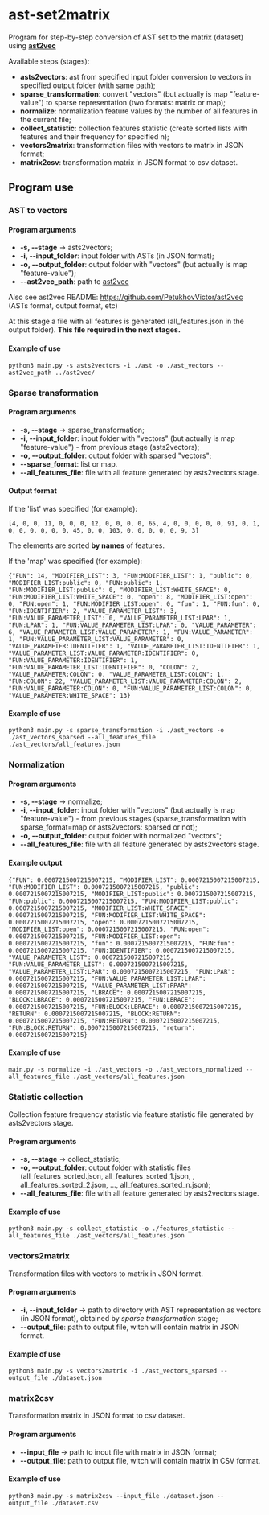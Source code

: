 # ast-set2matrix

Program for step-by-step conversion of AST set to the matrix (dataset) using [**ast2vec**](https://github.com/PetukhovVictor/ast2vec)

Available steps (stages):
- **asts2vectors**: ast from specified input folder conversion to vectors in specified output folder (with same path);
- **sparse_transformation**: convert "vectors" (but actually is map "feature-value") to sparse representation (two formats: matrix or map);
- **normalize**: normalization feature values by the number of all features in the current file;
- **collect_statistic**: collection features statistic (create sorted lists with features and their frequency for specified n);
- **vectors2matrix**: transformation files with vectors to matrix in JSON format;
- **matrix2csv**: transformation matrix in JSON format to csv dataset.

## Program use
### AST to vectors
#### Program arguments

* **-s, --stage** -> asts2vectors;
* **-i, --input_folder**: input folder with ASTs (in JSON format);
* **-o, --output_folder**: output folder with "vectors" (but actually is map "feature-value");
* **--ast2vec_path**: path to [ast2vec](https://github.com/PetukhovVictor/ast2vec)

Also see ast2vec README: https://github.com/PetukhovVictor/ast2vec (ASTs format, output format, etc)

At this stage a file with all features is generated (all_features.json in the output folder). **This file required in the next stages.**

#### Example of use
```
python3 main.py -s asts2vectors -i ./ast -o ./ast_vectors --ast2vec_path ../ast2vec/
```

### Sparse transformation
#### Program arguments

* **-s, --stage** -> sparse_transformation;
* **-i, --input_folder**: input folder with "vectors" (but actually is map "feature-value") - from previous stage (asts2vectors);
* **-o, --output_folder**: output folder with sparsed "vectors";
* **--sparse_format**: list or map.
* **--all_features_file**: file with all feature generated by asts2vectors stage.

#### Output format

If the 'list' was specified (for example):
```
[4, 0, 0, 11, 0, 0, 0, 12, 0, 0, 0, 0, 65, 4, 0, 0, 0, 0, 0, 91, 0, 1, 0, 0, 0, 0, 0, 0, 45, 0, 0, 103, 0, 0, 0, 0, 0, 9, 3]
```
The elements are sorted **by names** of features.

If the 'map' was specified (for example):
```
{"FUN": 14, "MODIFIER_LIST": 3, "FUN:MODIFIER_LIST": 1, "public": 0, "MODIFIER_LIST:public": 0, "FUN:public": 1, "FUN:MODIFIER_LIST:public": 0, "MODIFIER_LIST:WHITE_SPACE": 0, "FUN:MODIFIER_LIST:WHITE_SPACE": 0, "open": 8, "MODIFIER_LIST:open": 0, "FUN:open": 1, "FUN:MODIFIER_LIST:open": 0, "fun": 1, "FUN:fun": 0, "FUN:IDENTIFIER": 2, "VALUE_PARAMETER_LIST": 3, "FUN:VALUE_PARAMETER_LIST": 0, "VALUE_PARAMETER_LIST:LPAR": 1, "FUN:LPAR": 1, "FUN:VALUE_PARAMETER_LIST:LPAR": 0, "VALUE_PARAMETER": 6, "VALUE_PARAMETER_LIST:VALUE_PARAMETER": 1, "FUN:VALUE_PARAMETER": 1, "FUN:VALUE_PARAMETER_LIST:VALUE_PARAMETER": 0, "VALUE_PARAMETER:IDENTIFIER": 1, "VALUE_PARAMETER_LIST:IDENTIFIER": 1, "VALUE_PARAMETER_LIST:VALUE_PARAMETER:IDENTIFIER": 0, "FUN:VALUE_PARAMETER:IDENTIFIER": 1, "FUN:VALUE_PARAMETER_LIST:IDENTIFIER": 0, "COLON": 2, "VALUE_PARAMETER:COLON": 0, "VALUE_PARAMETER_LIST:COLON": 1, "FUN:COLON": 22, "VALUE_PARAMETER_LIST:VALUE_PARAMETER:COLON": 2, "FUN:VALUE_PARAMETER:COLON": 0, "FUN:VALUE_PARAMETER_LIST:COLON": 0, "VALUE_PARAMETER:WHITE_SPACE": 13}
```

#### Example of use
```
python3 main.py -s sparse_transformation -i ./ast_vectors -o ./ast_vectors_sparsed --all_features_file ./ast_vectors/all_features.json
```

### Normalization
#### Program arguments

* **-s, --stage** -> normalize;
* **-i, --input_folder**: input folder with "vectors" (but actually is map "feature-value") - from previous stages (sparse_transformation with sparse_format=map or asts2vectors: sparsed or not);
* **-o, --output_folder**: output folder with normalized "vectors";
* **--all_features_file**: file with all feature generated by asts2vectors stage.

#### Example output

```
{"FUN": 0.0007215007215007215, "MODIFIER_LIST": 0.0007215007215007215, "FUN:MODIFIER_LIST": 0.0007215007215007215, "public": 0.0007215007215007215, "MODIFIER_LIST:public": 0.0007215007215007215, "FUN:public": 0.0007215007215007215, "FUN:MODIFIER_LIST:public": 0.0007215007215007215, "MODIFIER_LIST:WHITE_SPACE": 0.0007215007215007215, "FUN:MODIFIER_LIST:WHITE_SPACE": 0.0007215007215007215, "open": 0.0007215007215007215, "MODIFIER_LIST:open": 0.0007215007215007215, "FUN:open": 0.0007215007215007215, "FUN:MODIFIER_LIST:open": 0.0007215007215007215, "fun": 0.0007215007215007215, "FUN:fun": 0.0007215007215007215, "FUN:IDENTIFIER": 0.0007215007215007215, "VALUE_PARAMETER_LIST": 0.0007215007215007215, "FUN:VALUE_PARAMETER_LIST": 0.0007215007215007215, "VALUE_PARAMETER_LIST:LPAR": 0.0007215007215007215, "FUN:LPAR": 0.0007215007215007215, "FUN:VALUE_PARAMETER_LIST:LPAR": 0.0007215007215007215, "VALUE_PARAMETER_LIST:RPAR": 0.0007215007215007215, "LBRACE": 0.0007215007215007215, "BLOCK:LBRACE": 0.0007215007215007215, "FUN:LBRACE": 0.0007215007215007215, "FUN:BLOCK:LBRACE": 0.0007215007215007215, "RETURN": 0.0007215007215007215, "BLOCK:RETURN": 0.0007215007215007215, "FUN:RETURN": 0.0007215007215007215, "FUN:BLOCK:RETURN": 0.0007215007215007215, "return": 0.0007215007215007215}
```

#### Example of use
```
main.py -s normalize -i ./ast_vectors -o ./ast_vectors_normalized --all_features_file ./ast_vectors/all_features.json
```

### Statistic collection

Collection feature frequency statistic via feature statistic file generated by asts2vectors stage.

#### Program arguments

* **-s, --stage** -> collect_statistic;
* **-o, --output_folder**: output folder with statistic files (all_features_sorted.json, all_features_sorted_1.json, , all_features_sorted_2.json, ..., all_features_sorted_n.json);
* **--all_features_file**: file with all feature generated by asts2vectors stage.


#### Example of use
```
python3 main.py -s collect_statistic -o ./features_statistic --all_features_file ./ast_vectors/all_features.json
```

### vectors2matrix

Transformation files with vectors to matrix in JSON format.

#### Program arguments

* **-i, --input_folder** -> path to directory with AST representation as vectors (in JSON format), obtained by *sparse transformation* stage;
* **--output_file**: path to output file, witch will contain matrix in JSON format.

#### Example of use
```
python3 main.py -s vectors2matrix -i ./ast_vectors_sparsed --output_file ./dataset.json
```

### matrix2csv

Transformation matrix in JSON format to csv dataset.

#### Program arguments

* **--input_file** -> path to inout file with matrix in JSON format;
* **--output_file**: path to output file, witch will contain matrix in CSV format.

#### Example of use
```
python3 main.py -s matrix2csv --input_file ./dataset.json --output_file ./dataset.csv
```
